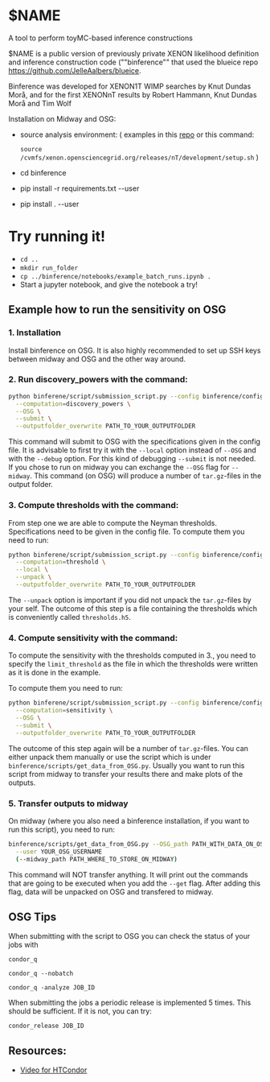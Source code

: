 # $NAME
A tool to perform toyMC-based inference constructions

$NAME is a public version of previously private XENON likelihood definition and inference construction code (""binference"" that used the blueice repo https://github.com/JelleAalbers/blueice. 

Binference was developed for XENON1T WIMP searches by Knut Dundas Morå, and for the first XENONnT results by Robert Hammann, Knut Dundas Morå and Tim Wolf


Installation on Midway and OSG:

  * source analysis environment: (
    examples in this [repo](https://github.com/XENONnT/env_starter)
    or this command:

    `source  /cvmfs/xenon.opensciencegrid.org/releases/nT/development/setup.sh`
    )

  * cd binference
  * pip install -r requirements.txt --user
  * pip install . --user

# Try running it!
 * `cd ..`
 * `mkdir run_folder`
 * `cp ../binference/notebooks/example_batch_runs.ipynb .`
 * Start a jupyter notebook, and give the notebook a try!


## Example how to run the sensitivity on OSG

### 1. Installation
Install binference on OSG.
It is also highly recommended to set up SSH keys between midway and OSG and the other way around.

### 2. Run discovery_powers with the command:


```bash
python binferene/script/submission_script.py --config binference/configs/ll_nt_lowfield_v3_ER_rate190_AC17.yaml \
  --computation=discovery_powers \
  --OSG \
  --submit \
  --outputfolder_overwrite PATH_TO_YOUR_OUTPUTFOLDER
```
This command will submit to OSG with the specifications given in the config file. It is advisable to first try it with the `--local` option instead of `--OSG` and with the `--debug` option. For this kind of debugging `--submit` is not needed. If you chose to run on midway you can exchange the `--OSG` flag for `--midway`. This command (on OSG) will produce a number of `tar.gz`-files in the output folder.

### 3. Compute thresholds with the command:
From step one we are able to compute the Neyman thresholds. Specifications need to be given in the config file. To compute them you need to run:
```bash
python binferene/script/submission_script.py --config binference/configs/ll_nt_lowfield_v3_ER_rate190_AC17.yaml \
  --computation=threshold \
  --local \
  --unpack \
  --outputfolder_overwrite PATH_TO_YOUR_OUTPUTFOLDER
```
The `--unpack` option is important if you did not unpack the `tar.gz`-files by your self. The outcome of this step is a file containing the thresholds which is conveniently called `thresholds.h5`.

### 4. Compute sensitivity with the command:
To compute the sensitivity with the thresholds computed in 3., you need to specify the `limit_threshold` as the file in which the thresholds were written as it is done in the example.

To compute them you need to run:
```bash
python binferene/script/submission_script.py --config binference/configs/ll_nt_lowfield_v3_ER_rate190_AC17.yaml \
  --computation=sensitivity \
  --OSG \
  --submit \
  --outputfolder_overwrite PATH_TO_YOUR_OUTPUTFOLDER
```
The outcome of this step again will be a number of `tar.gz`-files. You can either unpack them manually or use the script which is under `binference/scripts/get_data_from_OSG.py`. Usually you want to run this script from midway to transfer your results there and make plots of the outputs.

### 5. Transfer outputs to midway
On midway (where you also need a binference installation, if you want to run this script), you need to run:

```bash
binference/scripts/get_data_from_OSG.py --OSG_path PATH_WITH_DATA_ON_OSG \
  --user YOUR_OSG_USERNAME
  (--midway_path PATH_WHERE_TO_STORE_ON_MIDWAY)
```
This command will NOT transfer anything. It will print out the commands that are going to be executed when you add the `--get` flag. After adding this flag, data will be unpacked on OSG and transfered to midway.



## OSG Tips

When submitting with the script to OSG you can check the status of your jobs with

`condor_q`

`condor_q --nobatch`

`condor_q -analyze JOB_ID`

When submitting the jobs a periodic release is implemented 5 times.
This should be sufficient. If it is not, you can try:

`condor_release JOB_ID`


## Resources:
* [Video for HTCondor](https://www.youtube.com/watch?v=oMAvxsFJaw4)

